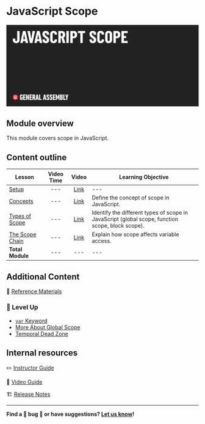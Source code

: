 # JavaScript Scope

![Hero image](./assets/hero-main.png)

## Module overview

This module covers scope in JavaScript.

## Content outline

| Lesson | Video Time | Video | Learning Objective |
| ------ |:----------:|:-----:| ------------------ |
| [Setup](./setup/README.md)                                    | --- | [Link]() | --- |  
| [Concepts](./concepts/README.md)                              | --- | [Link]() | Define the concept of scope in JavaScript. |
| [Types of Scope](./types-of-scope/README.md) | --- | [Link]() | Identify the different types of scope in JavaScript (global scope, function scope, block scope). |
| [The Scope Chain](./scope-chain/README.md)                    | --- | [Link]() | Explain how scope affects variable access. |
|  **Total Module**                                             | --- | ---      | --- |

## Additional Content

📖 [Reference Materials](./references/README.md)

### 🚀 Level Up

- [`var` Keyword](/level-up/var.md)
- [More About Global Scope](/level-up/more-about-global-scope.md)
- [Temporal Dead Zone](/level-up/temporal-dead-zone.md)

## Internal resources

✏️ [Instructor Guide](./internal-resources/instructor-guide.md)

🎥 [Video Guide](./internal-resources/video-guide/README.md)

🏗️ [Release Notes](./internal-resources/release-notes.md)

---

**Find a 👾 bug 👾 or have suggestions? [Let us know](https://ga.co/curriculum-feedback)!**
